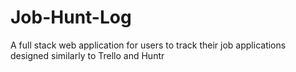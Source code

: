 # Job-Hunt-Log
A full stack web application for users to track their job applications designed similarly to Trello and Huntr
